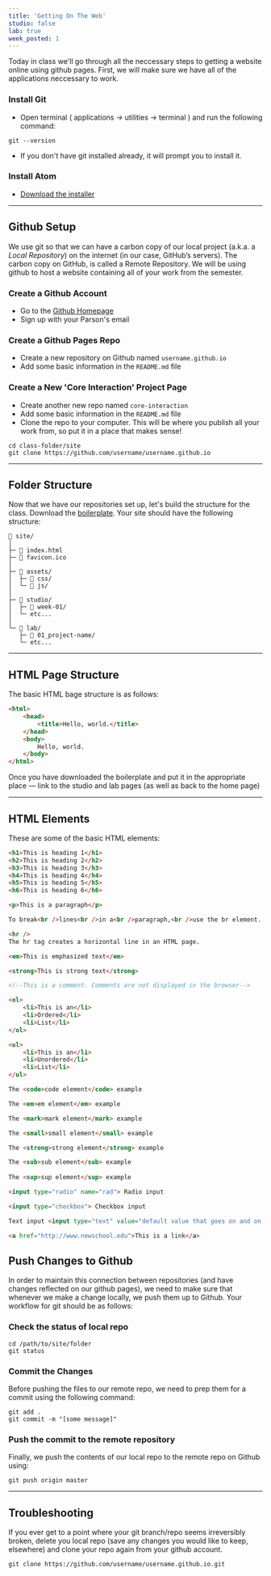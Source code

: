 ```yaml
---
title: 'Getting On The Web'
studio: false
lab: true
week_posted: 1
---
```


Today in class we'll go through all the neccessary steps to getting a website online using github pages. First, we will make sure we have all of the applications neccessary to work.


### Install Git

- Open terminal ( applications → utilities → terminal ) and run the following command:
~~~
git --version
~~~
- If you don't have git installed already, it will prompt you to install it.


### Install Atom

- [Download the installer](https://atom.io/)


---


## Github Setup

We use git so that we can have a carbon copy of our local project (a.k.a. a *Local Repository*) on the internet (in our case, GitHub’s servers). The carbon copy on GitHub, is called a Remote Repository. We will be using github to host a website containing all of your work from the semester.

### Create a Github Account

- Go to the [Github Homepage](https://github.com/)
- Sign up with your Parson's email


### Create a Github Pages Repo

- Create a new repository on Github named `username.github.io`
- Add some basic information in the `README.md` file


### Create a New 'Core Interaction' Project Page

- Create another new repo named `core-interaction`
- Add some basic information in the `README.md` file
- Clone the repo to your computer. This will be where you publish all your work from, so put it in a place that makes sense!
~~~
cd class-folder/site
git clone https://github.com/username/username.github.io
~~~


---


## Folder Structure

Now that we have our repositories set up, let's build the structure for the class. Download the [boilerplate](/files/ci-boilerplate.zip). Your site should have the following structure:

~~~
📂 site/
│
├─ 📄 index.html 
├─ 🌸 favicon.ico 
│
├─ 📂 assets/
│  ├─ 📁 css/
│  └─ 📁 js/
│
├─ 📂 studio/
│  ├─ 📁 week-01/
│  └─ etc...
│
└─ 📂 lab/ 
   ├─ 📁 01_project-name/
   └─ etc...
~~~

---

## HTML Page Structure

The basic HTML bage structure is as follows:  

~~~html
<html>
	<head>
		<title>Hello, world.</title>
	</head>
	<body>
		Hello, world.
	</body>
</html>
~~~

Once you have downloaded the boilerplate and put it in the appropriate place — link to the studio and lab pages (as well as back to the home page)

---

## HTML Elements

These are some of the basic HTML elements:

~~~html
<h1>This is heading 1</h1>
<h2>This is heading 2</h2>
<h3>This is heading 3</h3>
<h4>This is heading 4</h4>
<h5>This is heading 5</h5>
<h6>This is heading 6</h6>

<p>This is a paragraph</p>

To break<br />lines<br />in a<br />paragraph,<br />use the br element.

<hr />
The hr tag creates a horizontal line in an HTML page.

<em>This is emphasized text</em>

<strong>This is strong text</strong>

<!--This is a comment. Comments are not displayed in the browser-->

<ol>
    <li>This is an</li>
    <li>Ordered</li>
    <li>List</li>
</ol>

<ul>
    <li>This is an</li>
    <li>Unordered</li>
    <li>List</li>
</ul>

The <code>code element</code> example

The <em>em element</em> example

The <mark>mark element</mark> example

The <small>small element</small> example

The <strong>strong element</strong> example

The <sub>sub element</sub> example
 
The <sup>sup element</sup> example

<input type="radio" name="rad"> Radio input

<input type="checkbox"> Checkbox input

Text input <input type="text" value="default value that goes on and on without stopping or punctuation">

<a href="http://www.newschool.edu">This is a link</a>
~~~


## Push Changes to Github

In order to maintain this connection between repositories (and have changes reflected on our github pages), we need to make sure that whenever we make a change locally, we push them up to Github. Your workflow for git should be as follows:


### Check the status of local repo  

~~~
cd /path/to/site/folder
git status
~~~


### Commit the Changes 

Before pushing the files to our remote repo, we need to prep them for a commit using the following command:  

~~~
git add .
git commit -m "[some message]"
~~~  


### Push the commit to the remote repository

Finally, we push the contents of our local repo to the remote repo on Github using:  

~~~
git push origin master
~~~  


--- 


## Troubleshooting

If you ever get to a point where your git branch/repo seems irreversibly broken, delete you local repo (save any changes you would like to keep, elsewhere) and clone your repo again from your github account. 

~~~
git clone https://github.com/username/username.github.io.git
~~~ 